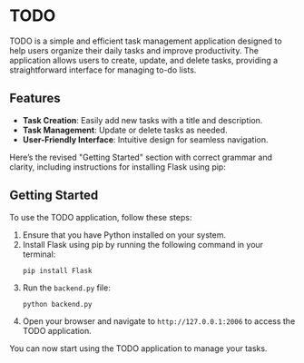 # TODO

TODO is a simple and efficient task management application designed to help users organize their daily tasks and improve productivity. The application allows users to create, update, and delete tasks, providing a straightforward interface for managing to-do lists.

## Features

- **Task Creation**: Easily add new tasks with a title and description.
- **Task Management**: Update or delete tasks as needed.
- **User-Friendly Interface**: Intuitive design for seamless navigation.

Here’s the revised "Getting Started" section with correct grammar and clarity, including instructions for installing Flask using pip:


## Getting Started

To use the TODO application, follow these steps:

1. Ensure that you have Python installed on your system.
2. Install Flask using pip by running the following command in your terminal:
   ```
   pip install Flask
   ```
3. Run the `backend.py` file:
   ```
   python backend.py
   ```
4. Open your browser and navigate to `http://127.0.0.1:2006` to access the TODO application.

You can now start using the TODO application to manage your tasks.
